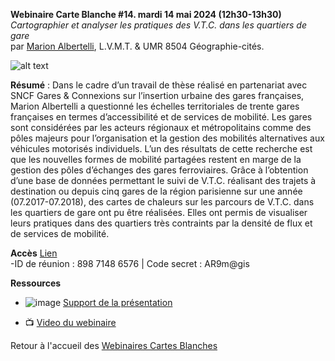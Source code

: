 **Webinaire Carte Blanche #14. mardi 14 mai 2024 (12h30-13h30)** </br>
_Cartographier et analyser les pratiques des V.T.C. dans les quartiers de gare_ </br>
par [Marion Albertelli](https://www.linkedin.com/in/marion-albertelli-06659749/?originalSubdomain=fr), L.V.M.T. & UMR 8504 Géographie-cités.

![alt text](https://raw.githubusercontent.com/magisAR9/webinaires/main/affiche_webinaire_malbertelli.png)

**Résumé** : Dans le cadre d’un travail de thèse réalisé en partenariat avec SNCF Gares & Connexions sur l’insertion urbaine des gares françaises,
Marion Albertelli a questionné les échelles territoriales de trente gares françaises en termes d’accessibilité et de services de mobilité. Les gares
sont considérées par les acteurs régionaux et métropolitains comme des pôles majeurs pour l’organisation et la gestion des mobilités alternatives aux
véhicules motorisés individuels. L’un des résultats de cette recherche est que les nouvelles formes de mobilité partagées restent en marge de la gestion
des pôles d’échanges des gares ferroviaires. Grâce à l’obtention d’une base de données permettant le suivi de V.T.C. réalisant des trajets à destination
ou depuis cinq gares de la région parisienne sur une année (07.2017-07.2018), des cartes de chaleurs sur les parcours de V.T.C. dans les quartiers de gare
ont pu être réalisées. Elles ont permis de visualiser leurs pratiques dans des quartiers très contraints par la densité de flux et de services de mobilité. 

**Accès**
[Lien](https://univ-eiffel.zoom.us/j/89871486576) </br>
-ID de réunion : 898 7148 6576 | Code secret : AR9m@gis
  
**Ressources** </br>
- ![image](https://github.com/magisAR9/webinaires/assets/13615192/aec667d0-bba6-4657-98cd-24d4eb59b9e2) [Support de la présentation](https://sharedocs.huma-num.fr/wl/?id=DH5OdW047FrPIpGVNREe1p4mc1kgQdVZ)

- 📺 [Video du webinaire](https://sharedocs.huma-num.fr/wl/?id=tvVe622MLDnYyPMWotNc13bvuxou7Ofn)


Retour à l'accueil des [Webinaires Cartes Blanches](https://github.com/magisAR9/webinaires)

